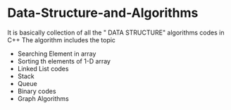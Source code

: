 # Data-Structure-and-Algorithms
 
 It is basically collection of all the " DATA STRUCTURE" algorithms codes 
 in C++
 The algorithm includes the topic
 * Searching Element in array
 * Sorting th elements of 1-D array
 * Linked List codes
 * Stack 
 * Queue
 * Binary codes
 * Graph Algorithms
